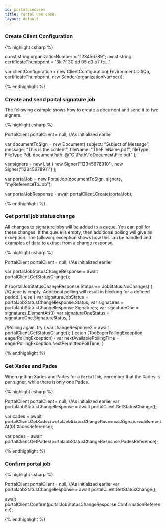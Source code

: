 ```yaml
---
id: portalusecases
title: Portal use cases
layout: default
---
```


<h3 id="uc06">Create Client Configuration</h3>

{% highlight csharp %}

const string organizationNumber = "123456789";
const string certificateThumbprint = "3k 7f 30 dd 05 d3 b7 fc...";

var clientConfiguration = new ClientConfiguration(
    Environment.DifiQa,
    certificateThumbprint,
    new Sender(organizationNumber));

{% endhighlight %}

<h3 id="uc07">Create and send portal signature job</h3>

The following example shows how to create a document and send it to two signers.

{% highlight csharp %}

PortalClient portalClient = null; //As initialized earlier

var documentToSign = new Document(
        subject: "Subject of Message",
        message: "This is the content",
        fileName: "TheFileName.pdf",
        fileType: FileType.Pdf,
        documentPath: @"C:\Path\ToDocument\File.pdf"
        );

var signers = new List<Signer>
{
    new Signer("12345678910"),
    new Signer("12345678911")
};

var portalJob = new PortalJob(documentToSign, signers, "myReferenceToJob");

var portalJobResponse = await portalClient.Create(portalJob);

{% endhighlight %}


<h3 id="uc08">Get portal job status change</h3>

All changes to signature jobs will be added to a queue. You can poll for these changes. If the queue is empty, then additional polling will give an exception. The following exception shows how this can be handled and examples of data to extract from a change response.

{% highlight csharp %}

PortalClient portalClient = null; //As initialized earlier

var portalJobStatusChangeResponse = await portalClient.GetStatusChange();

if (portalJobStatusChangeResponse.Status == JobStatus.NoChanges)
{
    //Queue is empty. Additional polling will result in blocking for a defined period.
}
else
{
    var signatureJobStatus = portalJobStatusChangeResponse.Status;
    var signatures = portalJobStatusChangeResponse.Signatures;
    var signatureOne = signatures.ElementAt(0);
    var signatureOneStatus = signatureOne.SignatureStatus;
}

//Polling again:
try
{
    var changeResponse2 = await portalClient.GetStatusChange();
}
catch (TooEagerPollingException eagerPollingException)
{
    var nextAvailablePollingTime = eagerPollingException.NextPermittedPollTime;
}


{% endhighlight %}

<h3 id="uc09">Get Xades and Pades</h3>

When getting Xades and Pades for a `PortalJob`, remember that the Xades is per signer, while there is only one Pades. 

{% highlight csharp %}

PortalClient portalClient = null; //As initialized earlier
var portalJobStatusChangeResponse = await portalClient.GetStatusChange();

var xades = await portalClient.GetXades(portalJobStatusChangeResponse.Signatures.ElementAt(0).XadesReference);

var pades = await portalClient.GetPades(portalJobStatusChangeResponse.PadesReference);

{% endhighlight %}

<h3 id="uc10">Confirm portal job</h3>

{% highlight csharp %}

PortalClient portalClient = null; //As initialized earlier
var portalJobStatusChangeResponse = await portalClient.GetStatusChange();

await portalClient.Confirm(portalJobStatusChangeResponse.ConfirmationReference);

{% endhighlight %}